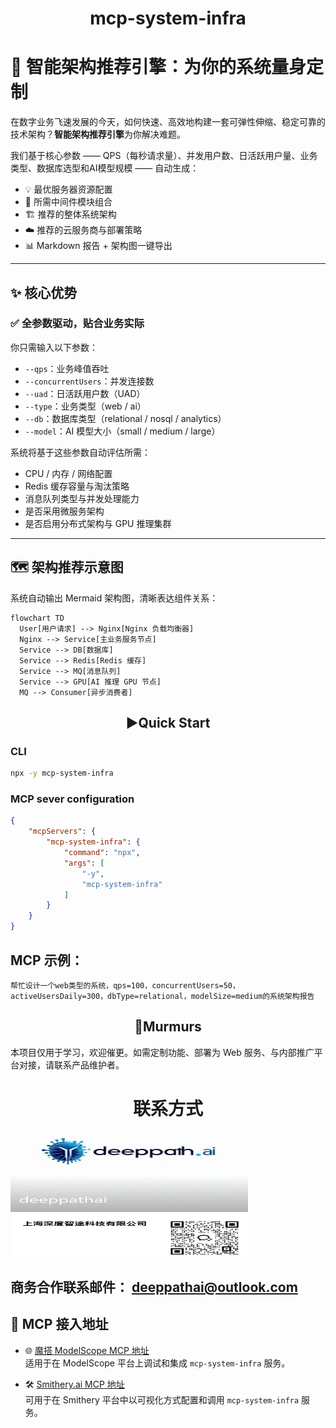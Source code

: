 <div align="center">

# mcp-system-infra

</div> 

# 🚀 智能架构推荐引擎：为你的系统量身定制

在数字业务飞速发展的今天，如何快速、高效地构建一套可弹性伸缩、稳定可靠的技术架构？**智能架构推荐引擎**为你解决难题。

我们基于核心参数 —— QPS（每秒请求量）、并发用户数、日活跃用户量、业务类型、数据库选型和AI模型规模 —— 自动生成：

- 💡 最优服务器资源配置
- 🧩 所需中间件模块组合
- 🏗️ 推荐的整体系统架构
- ☁️ 推荐的云服务商与部署策略
- 📊 Markdown 报告 + 架构图一键导出

---

## ✨ 核心优势

### ✅ 全参数驱动，贴合业务实际

你只需输入以下参数：
- `--qps`：业务峰值吞吐
- `--concurrentUsers`：并发连接数
- `--uad`：日活跃用户数（UAD）
- `--type`：业务类型（web / ai）
- `--db`：数据库类型（relational / nosql / analytics）
- `--model`：AI 模型大小（small / medium / large）

系统将基于这些参数自动评估所需：
- CPU / 内存 / 网络配置
- Redis 缓存容量与淘汰策略
- 消息队列类型与并发处理能力
- 是否采用微服务架构
- 是否启用分布式架构与 GPU 推理集群

---

## 🗺️ 架构推荐示意图

系统自动输出 Mermaid 架构图，清晰表达组件关系：

```mermaid
flowchart TD
  User[用户请求] --> Nginx[Nginx 负载均衡器]
  Nginx --> Service[主业务服务节点]
  Service --> DB[数据库]
  Service --> Redis[Redis 缓存]
  Service --> MQ[消息队列]
  Service --> GPU[AI 推理 GPU 节点]
  MQ --> Consumer[异步消费者]
```



## <div align="center">▶️Quick Start</div>

### CLI
~~~bash
npx -y mcp-system-infra
~~~

### MCP sever configuration

~~~json
{
    "mcpServers": {
        "mcp-system-infra": {
            "command": "npx",
            "args": [
                "-y",
                "mcp-system-infra"
            ]
        }
    }
}
~~~

## MCP 示例：

```
帮忙设计一个web类型的系统，qps=100，concurrentUsers=50，activeUsersDaily=300，dbType=relational，modelSize=medium的系统架构报告
```

## <div align="center">💭Murmurs</div>
本项目仅用于学习，欢迎催更。如需定制功能、部署为 Web 服务、与内部推广平台对接，请联系产品维护者。

<div align="center"><h1>联系方式</h1></div>
  <img width="380" height="200" src="./doc/dpai.jpg" alt="mcp-system-infra MCP server" />
  
  ## 商务合作联系邮件：  [deeppathai@outlook.com](mailto:deeppathai@outlook.com)

</div>


## 🧠 MCP 接入地址

- 🌐 [魔搭 ModelScope MCP 地址](https://modelscope.cn/mcp/servers/deeppathai/mcp-system-infra)  
  适用于在 ModelScope 平台上调试和集成 `mcp-system-infra` 服务。

- 🛠️ [Smithery.ai MCP 地址](https://smithery.ai/server/@deeppath-ai/mcp-system-infra)  
  可用于在 Smithery 平台中以可视化方式配置和调用 `mcp-system-infra` 服务。

